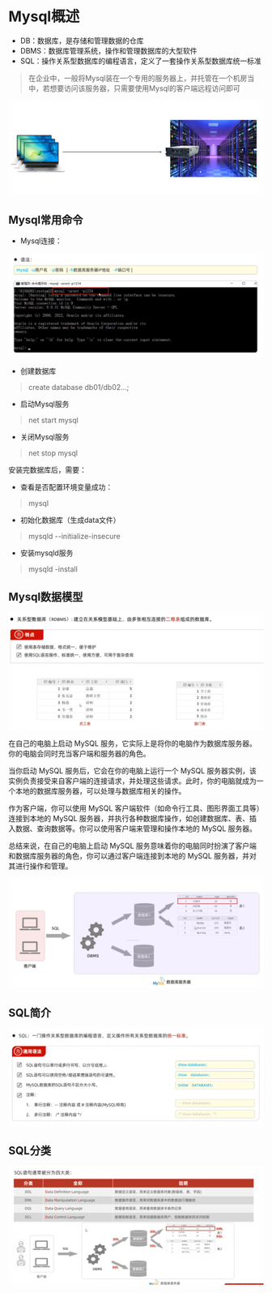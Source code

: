 # Mysql概述

* DB：数据库，是存储和管理数据的仓库
* DBMS：数据库管理系统，操作和管理数据库的大型软件
* SQL：操作关系型数据库的编程语言，定义了一套操作关系型数据库统一标准

>在企业中，一般将Mysql装在一个专用的服务器上，并托管在一个机房当中，若想要访问该服务器，只需要使用Mysql的客户端远程访问即可

![](images/2024-04-22-18-47-57.png)

## Mysql常用命令

* Mysql连接：

![](images/2024-04-22-18-35-29.png)

* 创建数据库
>create database db01/db02...;

* 启动Mysql服务
>net start mysql

* 关闭Mysql服务
>net stop mysql

安装完数据库后，需要：

* 查看是否配置环境变量成功：
>mysql

* 初始化数据库（生成data文件）
>mysqld --initialize-insecure

* 安装mysqld服务
>mysqld -install

## Mysql数据模型

![](images/2024-04-22-18-37-17.png)

在自己的电脑上启动 MySQL 服务，它实际上是将你的电脑作为数据库服务器。你的电脑会同时充当客户端和服务器的角色。

当你启动 MySQL 服务后，它会在你的电脑上运行一个 MySQL 服务器实例，该实例负责接受来自客户端的连接请求，并处理这些请求。此时，你的电脑就成为一个本地的数据库服务器，可以处理与数据库相关的操作。

作为客户端，你可以使用 MySQL 客户端软件（如命令行工具、图形界面工具等）连接到本地的 MySQL 服务器，并执行各种数据库操作，如创建数据库、表、插入数据、查询数据等。你可以使用客户端来管理和操作本地的 MySQL 服务器。

总结来说，在自己的电脑上启动 MySQL 服务意味着你的电脑同时扮演了客户端和数据库服务器的角色，你可以通过客户端连接到本地的 MySQL 服务器，并对其进行操作和管理。

![](images/2024-04-22-19-15-56.png)

## SQL简介

![](images/2024-04-22-19-16-32.png)

## SQL分类

![](images/2024-04-22-19-18-01.png)



